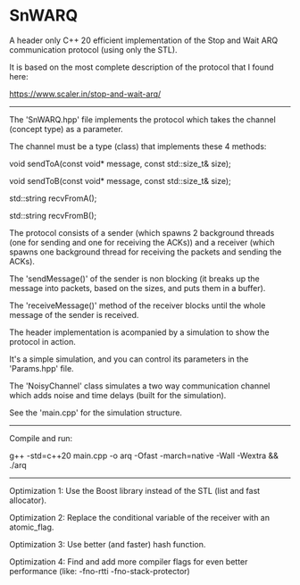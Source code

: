 # SnWARQ
A header only C++ 20 efficient implementation of the Stop and Wait ARQ communication protocol (using only the STL).

It is based on the most complete description of the protocol that I found here:

https://www.scaler.in/stop-and-wait-arq/

---------------------------------------------------------------------------------------------------------------------------------

The 'SnWARQ.hpp' file implements the protocol which takes the channel (concept type) as a parameter.

The channel must be a type (class) that implements these 4 methods:

void sendToA(const void* message, const std::size_t& size);

void sendToB(const void* message, const std::size_t& size);

std::string recvFromA();

std::string recvFromB();

The protocol consists of a sender (which spawns 2 background threads (one for sending and one for receiving the ACKs))
and a receiver (which spawns one background thread for receiving the packets and sending the ACKs).

The 'sendMessage()' of the sender is non blocking (it breaks up the message into packets, based on the sizes, and puts them in a buffer).

The 'receiveMessage()' method of the receiver blocks until the whole message of the sender is received.

The header implementation is acompanied by a simulation to show the protocol in action.

It's a simple simulation, and you can control its parameters in the 'Params.hpp' file.

The 'NoisyChannel' class simulates a two way communication channel which adds noise and time delays (built for the simulation).

See the 'main.cpp' for the simulation structure.

------------------------------------------------------------------------------------------

Compile and run: 

g++ -std=c++20 main.cpp -o arq -Ofast -march=native -Wall -Wextra && ./arq

-------------------------------------------------------------------------------------------

Optimization 1: Use the Boost library instead of the STL (list and fast allocator).

Optimization 2: Replace the conditional variable of the receiver with an atomic_flag.

Optimization 3: Use better (and faster) hash function.

Optimization 4: Find and add more compiler flags for even better performance (like: -fno-rtti -fno-stack-protector)
